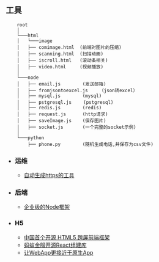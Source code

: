 ## 工具

```
    root
    │      
    └───html
    │   └───image
    │   ├── comimage.html  (前端对图片的压缩)
    │   ├── scanning.html  (扫描动画)
    │   ├── iscroll.html   (滚动条相关)
    │   ├── video.html     (视频播放)
    │    
    └───node
    │   ├── email.js        (发送邮箱)
    │   ├── fromjsontoexcel.js　　　（json转excel）
    │   ├── mysql.js        (mysql)
    │   ├── pstgresql.js　　 (pstgresql)
    │   ├── redis.js        (redis)
    │   ├── request.js      (http请求)
    │   ├── saveImage.js    (保存图片)
    │   ├── socket.js       (一个完整的socket示例)
    │           
    └───python
        ├── phone.py        (随机生成电话,并保存为csv文件)
```

- ### 运维
    + [自动生成https的工具](https://certbot.eff.org/)
- ### 后端
    + [企业级的Node框架](https://eggjs.org/)
- ### H5
    + [中国首个开源 HTML5 跨屏前端框架](http://amazeui.org/)
    + [蚂蚁金服开源React组建库](https://ant.design/)
    + [让WebApp更接近于原生App](https://lavas.baidu.com/pwa)